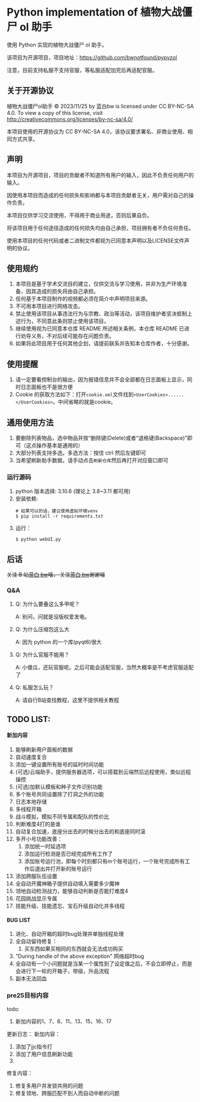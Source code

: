 # Python implementation of 植物大战僵尸 ol 助手

使用 Python 实现的植物大战僵尸 ol 助手。

该项目为开源项目，项目地址：https://github.com/bwnotfound/pypvzol

注意，目前支持私服不支持官服，等私服适配加完后再适配官服。

## 关于开源协议

植物大战僵尸ol助手 © 2023/11/25 by 蓝白bw is licensed under CC BY-NC-SA 4.0. To view a copy of this license, visit http://creativecommons.org/licenses/by-nc-sa/4.0/

本项目使用的开源协议为 CC BY-NC-SA 4.0，该协议要求署名、非商业使用、相同方式共享。

## 声明

本项目为开源项目，项目的贡献者不知道所有用户的输入，因此不负责任何用户的输入。

因使用本项目而造成的任何损失和影响都与本项目贡献者无关，用户需对自己的操作负责。

本项目仅供学习交流使用，不得用于商业用途，否则后果自负。

将该项目用于任何途径造成的任何损失均由自己承担，项目拥有者不负任何责任。

使用本项目的任何代码或者二进制文件都视为已同意本声明以及LICENSE文件声明的协议。

## 使用规约

1.  本项目是基于学术交流目的建立，仅供交流与学习使用，并非为生产环境准备，因其造成的损失将由自己承担。
2.  任何基于本项目制作的视频都必须在简介中声明项目来源。
3.  不可用本项目进行网络攻击。
4.  禁止使用该项目从事违法行为与宗教、政治等活动，该项目维护者坚决抵制上述行为，不同意此条则禁止使用该项目。
5.  继续使用视为已同意本仓库 README 所述相关条例，本仓库 README 已进行劝导义务，不对后续可能存在问题负责。
6.  如果将此项目用于任何其他企划，请提前联系并告知本仓库作者，十分感谢。

## 使用提醒

1.  请一定要看控制台的输出，因为报错信息并不会全部都在日志面板上显示，同时日志面板也不是很方便
2.  Cookie 的获取方法如下：打开`cookie.xml`文件找到`<UserCookies>......</UserCookies>`。中间省略的就是cookie。

## 通用使用方法

1.  要删除列表物品，选中物品并按“删除键(Delete)或者“退格键(Backspace)”即可（这点操作基本是通用的）
2.  大部分列表支持多选。多选方法：按住 ctrl 然后左键即可
3.  当希望刷新助手数据，请手动点击`刷新仓库`然后再打开对应窗口即可

### 运行源码

1.  python 版本选择: 3.10.6 (理论上 3.8~3.11 都可用)
2.  安装依赖:
    ```shell
    # 如果可以的话，建议使用虚拟环境venv
    $ pip install -r requirements.txt
    ```
3.  运行：
    ```shell
    $ python webUI.py
    ```

## 后话

~~关注 B 站[蓝白 bw](https://space.bilibili.com/107433411)喵， 关注[蓝白 bw](https://space.bilibili.com/107433411)谢谢喵~~

### Q&A

1.  Q: 为什么要叠这么多甲呢？

    A: 别问，问就是没版权爱发电。

2.  Q: 为什么压缩包这么大

    A: 因为 python 的一个库(pyqt6)很大

3.  Q: 为什么官服不能用？

    A: 小傻瓜，还玩官服呢。之后可能会适配官服，当然大概率是不考虑官服适配了

4.  Q: 私服怎么玩？

    A: 请自行B站查找教程，这里不提供相关教程


## TODO LIST:

#### 新加内容

1.  能够刷新用户面板的数据
2.  自动速度复合
3.  添加一键设置所有账号的延时时间功能
4.  (可选)云端助手，提供服务器选项，可以搭载到云端然后远程使用，类似远程操控
5.  (可选)加默认模板和种子文件识别功能
6.  多个账号共同设置除了打洞之外的功能
7.  日志本地存储
8.  多线程开箱
9.  战斗模拟，模拟不同专属和配队的性价比
10. 判断难度4打的是谁
11. 自动复合加速，底座分出去的时候分出去的和底座同时滚
12. 多开小号功能改善：
    1.  添加统一时延选项
    2.  添加运行检测是否已经完成所有工作了
    3.  添加账号运行池，即每个时刻都只有m个账号运行，一个账号完成所有工作后退出并打开新的账号运行
13. 添加跨服队伍设置
14. 全自动开魔神箱子提供自动填入需要多少魔神
15. 领地自动检测战力，能够自动判断是否能打难度4
16. 花园挑战显示专属
17. 技能升级、技能遗忘、宝石升级自动化并多线程

#### BUG LIST

1. 进化、自动开箱的超时bug处理并单独线程处理
2. 全自动留待修复：
   1. 买东西如果买相同的东西就会无法成功购买
3. "During handle of the above exception" 网络超时bug
4. 全自动有一个小问题就是当某一个属性到了设定值之后，不会立即停止，而是会进行下一轮的开箱子，带级，升品流程
5. 副本无法回血

### pre25目标内容
todo:
1.  新加内容的1、7、8、11、13、15、16、17

更新日志：
新加内容：
1.  添加了jjc指令打
2.  添加了用户信息刷新功能
3.  

修复内容：
1.  修复多用户并发锁共用的问题
2.  修复领地、跨服匹配不到人而自动中断的问题